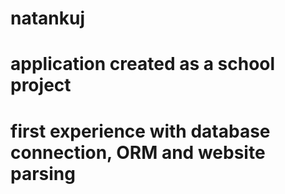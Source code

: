 # natankuj
# application created as a school project
# first experience with database connection, ORM and website parsing
